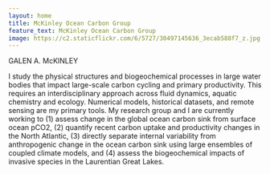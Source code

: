 ```yaml
---
layout: home
title: McKinley Ocean Carbon Group 
feature_text: McKinley Ocean Carbon Group 
image: https://c2.staticflickr.com/6/5727/30497145636_3ecab588f7_z.jpg
---
```


GALEN A. McKINLEY

I study the physical structures and biogeochemical processes in large water bodies that impact large-scale carbon cycling and primary productivity. This requires an interdisciplinary approach across fluid dynamics, aquatic chemistry and ecology. Numerical models, historical datasets, and remote sensing are my primary tools. My research group and I are currently working to (1) assess change in the global ocean carbon sink from surface ocean pCO2, (2) quantify recent carbon uptake and productivity changes in the North Atlantic, (3) directly separate internal variability from anthropogenic change in the ocean carbon sink using large ensembles of coupled climate models, and (4) assess the biogeochemical impacts of invasive species in the Laurentian Great Lakes. 

